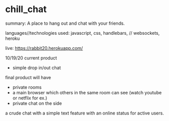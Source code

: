 # chill_chat

summary: A place to hang out and chat with your friends.

languages//technologies used: javascript, css, handlebars, // websockets, heroku

live: https://rabbit20.herokuapp.com/

10/19/20
current product
- simple drop in/out chat


final product will have 
- private rooms 
- a main browser which others in the same room can see (watch youtube or netflix for ex.)
- private chat on the side



a crude chat with a simple text feature with an online status for active users.


